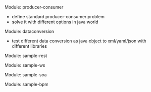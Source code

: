 Module: producer-consumer
- define standard producer-consumer problem
- solve it with different options in java world

Module: dataconversion
- test different data conversion as java object to xml/yaml/json with different libraries

Module: sample-rest

Module: sample-ws

Module: sample-soa

Module: sample-bpm

